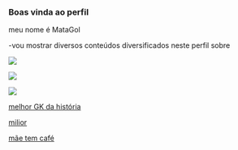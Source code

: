 ### Boas vinda ao perfil 

meu nome é MataGol

-vou mostrar diversos conteúdos diversificados neste perfil sobre


![](https://media.tenor.com/tP7v1dUc2y0AAAAd/ronaldinho-ronaldinho-gaucho.gif)

![](https://media.tenor.com/4oMm1K2Pcc0AAAAd/ronaldo-funny.gif)

![](https://media.tenor.com/nfZi0s3ANcMAAAAC/soccer-soccer4life.gif)

[melhor GK da história](https://youtube.com/shorts/43jzEK9RpRQ?si=cxmhtIhkWPAOZVhW)


[milior](https://youtube.com/shorts/pl47oIab2x0?si=osblf_Kn27gWY4oA)


[mãe tem café](https://youtube.com/shorts/o91EepgijEY?si=3wbs5y1MenkOPJ1n)
